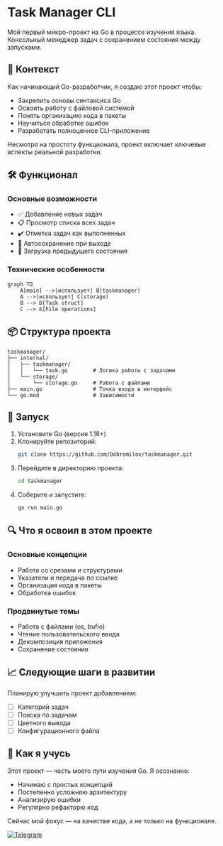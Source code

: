 
# Task Manager CLI

Мой первый микро-проект на Go в процессе изучения языка. Консольный менеджер задач с сохранением состояния между запусками.

## 🧠 Контекст

Как начинающий Go-разработчик, я создаю этот проект чтобы:
- Закрепить основы синтаксиса Go
- Освоить работу с файловой системой
- Понять организацию кода в пакеты
- Научиться обработке ошибок
- Разработать полноценное CLI-приложение

Несмотря на простоту функционала, проект включает ключевые аспекты реальной разработки.

## 🛠 Функционал

### Основные возможности
- ✅ Добавление новых задач
- 📋 Просмотр списка всех задач
- ✔️ Отметка задач как выполненных
- 💾 Автосохранение при выходе
- 🔄 Загрузка предыдущего состояния

### Технические особенности
```mermaid
graph TD
    A[main] -->|использует| B(taskmanager)
    A -->|использует| C(storage)
    B --> D[Task struct]
    C --> E[File operations]
```

## 📦 Структура проекта

```
taskmanager/
├── internal/
│   ├── taskmanager/
│   │   └── task.go        # Логика работы с задачами
│   └── storage/
│       └── storage.go     # Работа с файлами
├── main.go                # Точка входа и интерфейс
└── go.mod                 # Зависимости
```

## 🚀 Запуск

1. Установите Go (версия 1.18+)
2. Клонируйте репозиторий:
   ```bash
   git clone https://github.com/Dobromilov/taskmanager.git
   ```
3. Перейдите в директорию проекта:
   ```bash
   cd taskmanager
   ```
4. Соберите и запустите:
   ```bash
   go run main.go
   ```

## 🔍 Что я освоил в этом проекте

### Основные концепции
- Работа со срезами и структурами
- Указатели и передача по ссылке
- Организация кода в пакеты
- Обработка ошибок

### Продвинутые темы
- Работа с файлами (os, bufio)
- Чтение пользовательского ввода
- Декомпозиция приложения
- Сохранение состояния

## 📈 Следующие шаги в развитии

Планирую улучшить проект добавлением:
- [ ] Категорий задач
- [ ] Поиска по задачам
- [ ] Цветного вывода
- [ ] Конфигурационного файла

## 🤝 Как я учусь

Этот проект — часть моего пути изучения Go. Я осознанно:
- Начинаю с простых концепций
- Постепенно усложняю архитектуру
- Анализирую ошибки
- Регулярно рефакторю код

Сейчас мой фокус — на качестве кода, а не только на функционале.

[![Telegram](https://img.shields.io/badge/Telegram-2CA5E0?style=for-the-badge&logo=telegram&logoColor=white)](t.me/dobro_milka)
